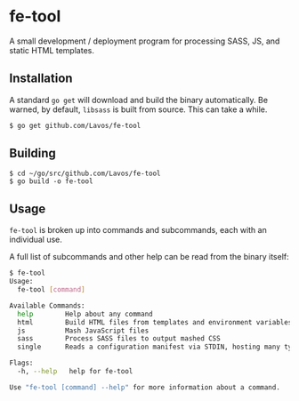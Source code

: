 # fe-tool

A small development / deployment program for processing SASS, JS, and static HTML templates.

## Installation

A standard `go get` will download and build the binary automatically. Be warned, by default, `libsass` is built from source. This can take a while.

```bash
$ go get github.com/Lavos/fe-tool
```

## Building

```
$ cd ~/go/src/github.com/Lavos/fe-tool
$ go build -o fe-tool
```

## Usage

`fe-tool` is broken up into commands and subcommands, each with an individual use.

A full list of subcommands and other help can be read from the binary itself:

```bash
$ fe-tool
Usage:
  fe-tool [command]

Available Commands:
  help        Help about any command
  html        Build HTML files from templates and environment variables
  js          Mash JavaScript files
  sass        Process SASS files to output mashed CSS
  single      Reads a configuration manifest via STDIN, hosting many types of servers at once, configured via routes.

Flags:
  -h, --help   help for fe-tool

Use "fe-tool [command] --help" for more information about a command.
```
